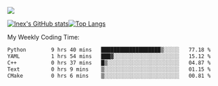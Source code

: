 ![](https://komarev.com/ghpvc/?username=lnexenl&style=flat-square&color=orange)

[![lnex's GitHub stats](https://github-readme-stats.vercel.app/api?username=lnexenl&count_private=true&show_icons=true)](https://github.com/anuraghazra/github-readme-stats)[![Top Langs](https://github-readme-stats.vercel.app/api/top-langs/?username=lnexenl&layout=compact&langs_count=8&exclude_repo=32-bit-MIPS-CPU)](https://github.com/anuraghazra/github-readme-stats)

My Weekly Coding Time:
<!--START_SECTION:waka-->

```txt
Python        9 hrs 40 mins   ███████████████████▒░░░░░   77.18 %
YAML          1 hrs 54 mins   ███▓░░░░░░░░░░░░░░░░░░░░░   15.12 %
C++           0 hrs 37 mins   █▒░░░░░░░░░░░░░░░░░░░░░░░   04.87 %
Text          0 hrs 9 mins    ▒░░░░░░░░░░░░░░░░░░░░░░░░   01.15 %
CMake         0 hrs 6 mins    ▒░░░░░░░░░░░░░░░░░░░░░░░░   00.81 %
```

<!--END_SECTION:waka-->


